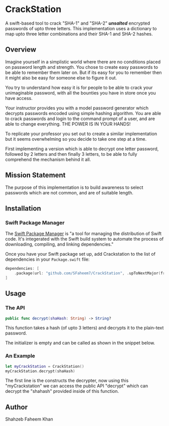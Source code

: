 # CrackStation

A swift-based tool to crack "SHA-1" and "SHA-2" **<em>unsalted</em>** encrypted passwords of upto three letters. This implementation uses a dictionary to map upto three letter combinations and their SHA-1 and SHA-2 hashes.

## Overview

Imagine yourself in a simplistic world where there are no conditions placed on password length and strength. You chose to create easy passwords to be able to remember them later on. But if its easy for you to remember then it might also be easy for someone else to figure it out. 

You try to understand how easy it is for people to be able to crack your unimaginable password, with all the bounties you have in store once you have access. 

Your instructor provides you with a model password generator which decrypts passwords encoded using simple hashing algorithm. You are able to crack passwords and login to the command prompt of a user, and are able to change everything. THE POWER IS IN YOUR HANDS!

To replicate your professor you set out to create a similar implementation but it seems overwhelming so you decide to take one step at a time. 

First implementing a version which is able to decrypt one letter password, followed by 2 letters and then finally 3 letters, to be able to fully comprehend the mechanism behind it all.

## Mission Statement

The purpose of this implementation is to build awareness to select passwords which are not common, and are of suitable length.

## Installation

### Swift Package Manager

The [Swift Package Manager](https://www.swift.org/package-manager/) is "a tool for managing the distribution of Swift code. It's integerated with the Swift build system to automate the process of downloading, compiling, and linking dependencies."

Once you have your Swift package set up, add Crackstation to the list of dependencies in your `Package.swift` file:
 ```swift
 dependencies: [
     .package(url: "github.com/SFaheem7/CrackStation", .upToNextMajor(from: "1.0.0"))
 ]
 ```
 
 ## Usage
 
 ### The API 
 
 ``` swift
 public func decrypt(shaHash: String) -> String?
 ```
 This function takes a hash (of upto 3 letters) and decrypts it to the plain-text password.
 
 The initializer is empty and can be called as shown in the snippet below.
 
 ### An Example
 ``` swift
 let myCrackStation = CrackStation()
 myCrackStation.decrypt(shaHash)
 ```
 The first line is the constructs the decrypter, now using this "myCrackstation" we can access the public API "decrypt" which can decrypt the "shahash" provided inside of this function.
 
 ## Author
 Shahzeb Faheem Khan 

